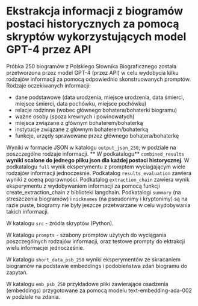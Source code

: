 # Ekstrakcja informacji z biogramów postaci historycznych za pomocą skryptów wykorzystujących model GPT-4 przez API

Próbka 250 biogramów z Polskiego Słownika Biograficznego została przetworzona przez model GPT-4 (przez API) w celu wydobycia kilku rodzajów informacji za pomocą odpowiednio skonstruowanych promptów. Rodzaje oczekiwanych informacji:
- dane podstawowe (data urodzenia, miejsce urodzenia, data śmierci, miejsce śmierci, data pochówku, miejsce pochówku)
- relacje rodzinne (wobec głównego bohatera/bohaterki biogramu)
- ważne osoby (spoza krewnych i powinowatych)
- miejsca związane z głównym bohaterem/bohaterką
- instytucje związane z głównym bohaterem/bohaterką
- funkcje, urzędy sprawowane przez głównego bohatera/bohaterkę

Wyniki w formacie JSON w katalogu `output_json_250`, w podziale na poszczególne rodzaje informacji. ** W podkatalogu** `combined_results` **wyniki scalone do jednego pliku json dla każdej postaci historycznej**. W podkatalogu `full` wynik eksperymentu z promptem wyciagającym wiele rodzajów informacji jednocześnie. Podkatalog `results_evaluation` zawiera wyniki z oceną poprawności. Podkatalog `extraction_chain` zawiera wynik eksperymentu z wydobywaniem informacji za pomocą funkcji create_extraction_chain z biblioteki langchain. Podkatalogi `summary` (na streszczenia biogramów) i `nicknames` (na pseudonimy i kryptonimy) są na razie puste, biogramy nie były jeszcze przetwarzane w celu wydobywania takich informacji.

W katalogu `src` - źródła skryptów (Python).

W katalogu `prompts` - szabony promptów użytych do wyciągania poszczególnych rodzajów informacji, oraz testowe prompty do ektrakcji wielu informacjei jednocześnie.

W katalogu `short_data_psb_250` wyniki eksperymentów ze skracaniem biogramów na podstawie embeddings i podobieństwa zdań biogramu do zapytań.

W katalogu `emb_psb_250` przykładowe pliki zawierające osadzenia (embeddings) przygotowane za pomocą modelu text-embedding-ada-002 w podziale na zdania.

